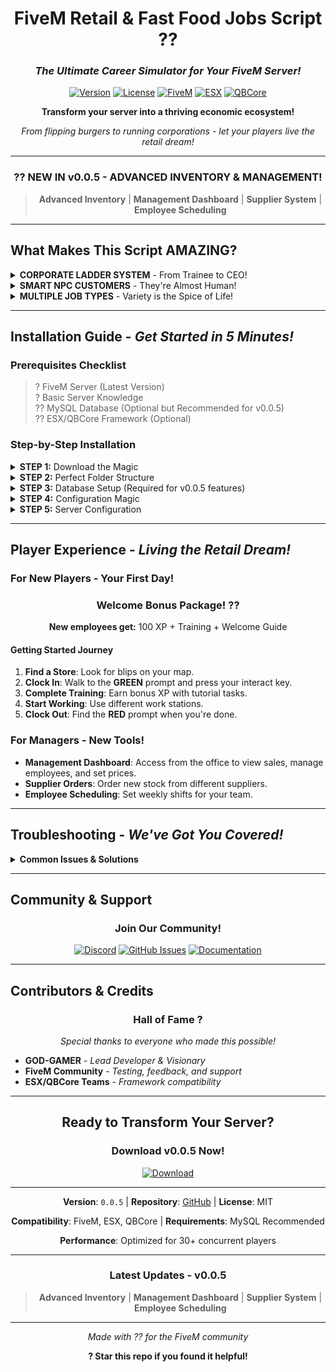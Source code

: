 <div align="center">

# **FiveM Retail & Fast Food Jobs Script** ??

### *The Ultimate Career Simulator for Your FiveM Server!*

[![Version](https://img.shields.io/badge/version-0.0.5-blue.svg)](https://github.com/GOD-GAMER/retail-script/releases)
[![License](https://img.shields.io/badge/license-MIT-green.svg)](LICENSE)
[![FiveM](https://img.shields.io/badge/FiveM-Compatible-orange.svg)](https://fivem.net/)
[![ESX](https://img.shields.io/badge/ESX-?-success.svg)](https://github.com/esx-framework/esx-legacy)
[![QBCore](https://img.shields.io/badge/QBCore-?-success.svg)](https://github.com/qbcore-framework/qb-core)

**Transform your server into a thriving economic ecosystem!**

*From flipping burgers to running corporations - let your players live the retail dream!*

---

### ?? **NEW IN v0.0.5 - ADVANCED INVENTORY & MANAGEMENT!**

> **Advanced Inventory** | **Management Dashboard** | **Supplier System** | **Employee Scheduling**

</div>

---

## **What Makes This Script AMAZING?**

<details>
<summary><strong>CORPORATE LADDER SYSTEM</strong> - From Trainee to CEO!</summary>

### **Climb Your Way to the Top!**

| Rank | Title | Salary | Requirements | Special Perks |
|------|-------|--------|--------------|---------------|
| **1** | Trainee | $100 | 0 XP | *Learning the ropes* |
| **2** | Employee | $150 | 500 XP | 5% Discount |
| **3** | Senior Employee | $200 | 1,500 XP | Flexible Schedule |
| **4** | Team Leader | $300 | 3,000 XP | Inventory Management |
| **5** | Supervisor | $450 | 5,000 XP | Hire & Fire Powers |
| **6** | Assistant Manager | $600 | 8,000 XP | Full Management |
| **7** | Store Manager | $800 | 12,000 XP | Owner Privileges |
| **8** | District Manager | $1,200 | 20,000 XP | Multi-Store Access |
| **9** | Regional Manager | $1,800 | 35,000 XP | Executive Perks |
| **10** | CEO | $3,000 | 60,000 XP | **UNLIMITED POWER!** |

</details>

<details>
<summary><strong>SMART NPC CUSTOMERS</strong> - They're Almost Human!</summary>

### **Advanced AI Features:**

- **Personality Types**: Impatient Karens, Chill Customers, Penny Pinchers
- **Dynamic Shopping**: Browse, compare, change their minds
- **Patience System**: Keep them happy or lose the sale!
- **Mood Visualization**: See their satisfaction in real-time
- **Realistic Purchases**: Single items, bulk buying, or window shopping

</details>

<details>
<summary><strong>MULTIPLE JOB TYPES</strong> - Variety is the Spice of Life!</summary>

### **Retail Stores** & **Fast Food Restaurants**
- Electronics, Clothing, General Merchandise, Gaming Gear
- Pizza Joints, Coffee Shops, Quick Service, Chicken Chains

### **Work Stations**
- **Cashier**: *"Would you like fries with that?"*
- **Kitchen**: *"Order up!"*
- **Inventory**: *"Time to restock!"*
- **Management**: *"I run this place!"*

</details>

---

## **Installation Guide** - *Get Started in 5 Minutes!*

### **Prerequisites Checklist**

> ? FiveM Server (Latest Version)  
> ? Basic Server Knowledge  
> ?? MySQL Database (Optional but Recommended for v0.0.5)  
> ?? ESX/QBCore Framework (Optional)

### **Step-by-Step Installation**

<details>
<summary><strong>STEP 1:</strong> Download the Magic</summary>

### **Get Your Copy!**

1. **Visit our releases**: [GitHub Releases](https://github.com/GOD-GAMER/retail-script/releases/latest)
2. **Download**: `retail_jobs-v0.0.5.zip` 
3. **Celebrate**: You're one step closer to retail greatness!

</details>

<details>
<summary><strong>STEP 2:</strong> Perfect Folder Structure</summary>

### **Organize Like a Pro!**

```
server-data/
??? resources/
?   ??? [jobs]/                    # Category folder (optional but neat!)
?   ?   ??? retail_jobs/           # EXACT NAME - No spaces!
?   ?       ??? fxmanifest.lua
?   ?       ??? config.lua
?   ?       ??? database.sql       # IMPORTANT
?   ?       ??? shared/
?   ?       ??? server/
?   ?       ??? client/
?   ?       ??? html/
?   ??? [other awesome resources]/
??? server.cfg
??? [other server files]
```

</details>

<details>
<summary><strong>STEP 3:</strong> Database Setup (Required for v0.0.5 features)</summary>

### **Persistent Data Magic!**

**IMPORTANT**: v0.0.5 includes major database changes.
1. **Backup your old database!**
2. Run the new `database.sql` file in your MySQL database.
   ```sql
   mysql -u yourusername -p yourdatabase < database.sql
   ```

</details>

<details>
<summary><strong>STEP 4:</strong> Configuration Magic</summary>

### **Choose Your Adventure!**

Open `config.lua` and update it with the new sections from the v0.0.5 release.

```lua
-- Framework Setup
Config.Framework = 'esx'        -- 'esx' | 'qbcore' | 'standalone'
Config.UseDatabase = true       -- Recommended for v0.0.5

-- NEW: Advanced Inventory & Supplier Settings
Config.Inventory = {
    enableSpoilage = true,
    spoilageTime = 48, -- hours
}
Config.Suppliers = { ... }
```

</details>

<details>
<summary><strong>STEP 5:</strong> Server Configuration</summary>

### **Add to server.cfg**

```cfg
# Add this line to activate the magic!
ensure retail_jobs
```

**Restart your server and enjoy the new features!**

</details>

---

## **Player Experience** - *Living the Retail Dream!*

### **For New Players - Your First Day!**

<div align="center">

### **Welcome Bonus Package!** ??

**New employees get:** 100 XP + Training + Welcome Guide

</div>

#### **Getting Started Journey**

1. **Find a Store**: Look for blips on your map.
2. **Clock In**: Walk to the **GREEN** prompt and press your interact key.
3. **Complete Training**: Earn bonus XP with tutorial tasks.
4. **Start Working**: Use different work stations.
5. **Clock Out**: Find the **RED** prompt when you're done.

### **For Managers - New Tools!**
- **Management Dashboard**: Access from the office to view sales, manage employees, and set prices.
- **Supplier Orders**: Order new stock from different suppliers.
- **Employee Scheduling**: Set weekly shifts for your team.

---

## **Troubleshooting** - *We've Got You Covered!*

<details>
<summary><strong>Common Issues & Solutions</strong></summary>

### **"I get database errors after updating!"**
- ? Did you run the new `database.sql` file? This is required for v0.0.5.

### **"Players can't clock in"**
- ? Check store coordinates in `config.lua`.
- ? Ensure the script is started correctly in `server.cfg`.

### **"NPCs not spawning"**
- ? Set `Config.NPCCustomers.enabled = true` in `config.lua`.

</details>

---

## **Community & Support**

<div align="center">

### **Join Our Community!**

[![Discord](https://img.shields.io/badge/Discord-Join%20Server-7289da.svg)](https://discord.gg/your-discord)
[![GitHub Issues](https://img.shields.io/badge/GitHub-Report%20Bug-red.svg)](https://github.com/GOD-GAMER/retail-script/issues)
[![Documentation](https://img.shields.io/badge/Docs-Read%20More-blue.svg)](https://github.com/GOD-GAMER/retail-script/wiki)

</div>

---

## **Contributors & Credits**

<div align="center">

### **Hall of Fame** ?

*Special thanks to everyone who made this possible!*

</div>

- **GOD-GAMER** - *Lead Developer & Visionary*
- **FiveM Community** - *Testing, feedback, and support*
- **ESX/QBCore Teams** - *Framework compatibility*

---

<div align="center">

## **Ready to Transform Your Server?**

### **Download v0.0.5 Now!**

[![Download](https://img.shields.io/badge/Download-retail__jobs--v0.0.5.zip-success.svg?style=for-the-badge)](https://github.com/GOD-GAMER/retail-script/releases/download/v0.0.5/retail_jobs-v0.0.5.zip)

---

**Version**: `0.0.5` | **Repository**: [GitHub](https://github.com/GOD-GAMER/retail-script) | **License**: MIT

**Compatibility**: FiveM, ESX, QBCore | **Requirements**: MySQL Recommended

**Performance**: Optimized for 30+ concurrent players

---

### **Latest Updates - v0.0.5**

> **Advanced Inventory** | **Management Dashboard** | **Supplier System** | **Employee Scheduling**

---

*Made with ?? for the FiveM community*

**? Star this repo if you found it helpful!**

</div>